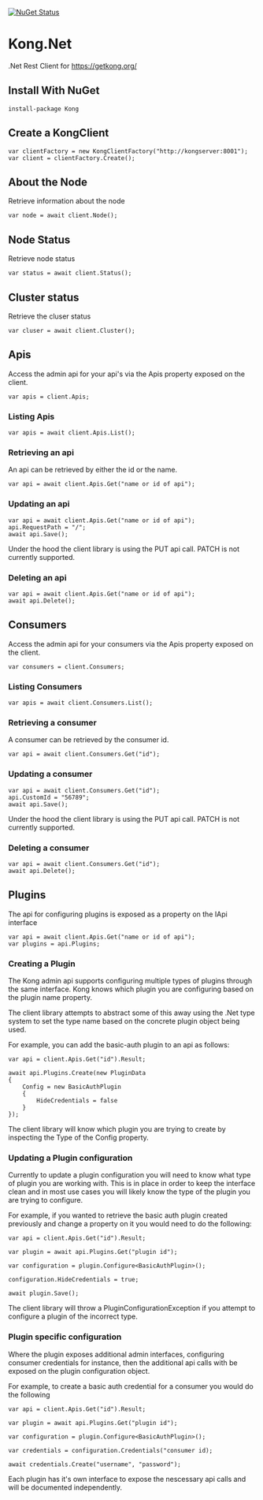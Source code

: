 [![NuGet Status](https://img.shields.io/nuget/v/Kong.svg)](https://www.nuget.org/packages/Kong/)

# Kong.Net

.Net Rest Client for https://getkong.org/

## Install With NuGet

    install-package Kong

## Create a KongClient
```
var clientFactory = new KongClientFactory("http://kongserver:8001");
var client = clientFactory.Create();
```

## About the Node
Retrieve information about the node
```
var node = await client.Node();
```

## Node Status
Retrieve node status
```
var status = await client.Status();
```

## Cluster status
Retrieve the cluser status
```
var cluser = await client.Cluster();
```

## Apis
Access the admin api for your api's via the Apis property exposed on the client.
```
var apis = client.Apis;
```

### Listing Apis
```
var apis = await client.Apis.List();
```

### Retrieving an api
An api can be retrieved by either the id or the name.
```
var api = await client.Apis.Get("name or id of api");
```

### Updating an api
```
var api = await client.Apis.Get("name or id of api");
api.RequestPath = "/";
await api.Save();
```
Under the hood the client library is using the PUT api call. PATCH is not currently supported.

### Deleting an api
```
var api = await client.Apis.Get("name or id of api");
await api.Delete();
```

## Consumers

Access the admin api for your consumers via the Apis property exposed on the client.
```
var consumers = client.Consumers;
```

### Listing Consumers
```
var apis = await client.Consumers.List();
```

### Retrieving a consumer
A consumer can be retrieved by the consumer id.
```
var api = await client.Consumers.Get("id");
```

### Updating a consumer
```
var api = await client.Consumers.Get("id");
api.CustomId = "56789";
await api.Save();
```
Under the hood the client library is using the PUT api call. PATCH is not currently supported.

### Deleting a consumer
```
var api = await client.Consumers.Get("id");
await api.Delete();
```
## Plugins

The api for configuring plugins is exposed as a property on the IApi interface

```
var api = await client.Apis.Get("name or id of api");
var plugins = api.Plugins;
```

### Creating a Plugin

The Kong admin api supports configuring multiple types of plugins through the same interface. Kong knows which plugin you are configuring based on the plugin name property.

The client library attempts to abstract some of this away using the .Net type system to set the type name based on the concrete plugin object being used.

For example, you can add the basic-auth plugin to an api as follows:

```
var api = client.Apis.Get("id").Result;

await api.Plugins.Create(new PluginData
{
    Config = new BasicAuthPlugin
    {
        HideCredentials = false
    }
});
```
The client library will know which plugin you are trying to create by inspecting the Type of the Config property.

### Updating a Plugin configuration

Currently to update a plugin configuration you will need to know what type of plugin you are working with. This is in place in order to keep the interface clean and in most use cases you will likely know the type of the plugin you are trying to configure.

For example, if you wanted to retrieve the basic auth plugin created previously and change a property on it you would need to do the following:

```
var api = client.Apis.Get("id").Result;

var plugin = await api.Plugins.Get("plugin id");

var configuration = plugin.Configure<BasicAuthPlugin>();

configuration.HideCredentials = true;

await plugin.Save();
```

The client library will throw a PluginConfigurationException if you attempt to configure a plugin of the incorrect type.

### Plugin specific configuration

Where the plugin exposes additional admin interfaces, configuring consumer credentials for instance, then the additional api calls with be exposed on the plugin configuration object.

For example, to create a basic auth credential for a consumer you would do the following

```
var api = client.Apis.Get("id").Result;

var plugin = await api.Plugins.Get("plugin id");

var configuration = plugin.Configure<BasicAuthPlugin>();

var credentials = configuration.Credentials("consumer id);

await credentials.Create("username", "password");
```

Each plugin has it's own interface to expose the nescessary api calls and will be documented independently.